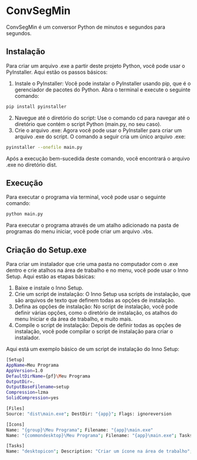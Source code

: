 # ConvSegMin

ConvSegMin é um conversor Python de minutos e segundos para segundos.

## Instalação

Para criar um arquivo .exe a partir deste projeto Python, você pode usar o PyInstaller. Aqui estão os passos básicos:

1. Instale o PyInstaller: Você pode instalar o PyInstaller usando pip, que é o gerenciador de pacotes do Python. Abra o terminal e execute o seguinte comando:
```bash
pip install pyinstaller
```

2. Navegue até o diretório do script: Use o comando cd para navegar até o diretório que contém o script Python (main.py, no seu caso).
3. Crie o arquivo .exe: Agora você pode usar o PyInstaller para criar um arquivo .exe do script. O comando a seguir cria um único arquivo .exe:
```bash
pyinstaller --onefile main.py
```
Após a execução bem-sucedida deste comando, você encontrará o arquivo .exe no diretório dist.

## Execução

Para executar o programa via terminal, você pode usar o seguinte comando:
```bash
python main.py
```
Para executar o programa através de um atalho adicionado na pasta de programas do menu iniciar, você pode criar um arquivo .vbs.

## Criação do Setup.exe

Para criar um instalador que crie uma pasta no computador com o .exe dentro e crie atalhos na área de trabalho e no menu, você pode usar o Inno Setup. Aqui estão as etapas básicas:

1. Baixe e instale o Inno Setup.
2. Crie um script de instalação: O Inno Setup usa scripts de instalação, que são arquivos de texto que definem todas as opções de instalação.
3. Defina as opções de instalação: No script de instalação, você pode definir várias opções, como o diretório de instalação, os atalhos do menu Iniciar e da área de trabalho, e muito mais.
4. Compile o script de instalação: Depois de definir todas as opções de instalação, você pode compilar o script de instalação para criar o instalador.

Aqui está um exemplo básico de um script de instalação do Inno Setup:

```bash
[Setup]
AppName=Meu Programa
AppVersion=1.0
DefaultDirName={pf}\Meu Programa
OutputDir=.
OutputBaseFilename=setup
Compression=lzma
SolidCompression=yes

[Files]
Source: "dist\main.exe"; DestDir: "{app}"; Flags: ignoreversion

[Icons]
Name: "{group}\Meu Programa"; Filename: "{app}\main.exe"
Name: "{commondesktop}\Meu Programa"; Filename: "{app}\main.exe"; Tasks: desktopicon

[Tasks]
Name: "desktopicon"; Description: "Criar um ícone na área de trabalho"; GroupDescription: "Atalhos adicionais:"
```